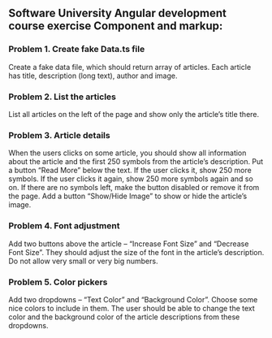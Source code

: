 ## Software University Angular development course exercise Component and markup:

### Problem 1. Create fake Data.ts file
Create a fake data file, which should return array of articles. Each article has title, description (long text), author and
image.

### Problem 2. List the articles
List all articles on the left of the page and show only the article’s title there.

### Problem 3. Article details
When the users clicks on some article, you should show all information about the article and the first 250 symbols
from the article’s description. Put a button “Read More” below the text. If the user clicks it, show 250 more symbols.
If the user clicks it again, show 250 more symbols again and so on. If there are no symbols left, make the button
disabled or remove it from the page. Add a button “Show/Hide Image” to show or hide the article’s image.

### Problem 4. Font adjustment
Add two buttons above the article – “Increase Font Size” and “Decrease Font Size”. They should adjust the size of
the font in the article’s description. Do not allow very small or very big numbers.

### Problem 5. Color pickers
Add two dropdowns – “Text Color” and “Background Color”. Choose some nice colors to include in them. The user
should be able to change the text color and the background color of the article descriptions from these dropdowns.

